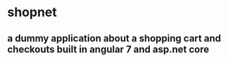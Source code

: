 # shopnet
## a dummy application about a shopping cart and checkouts built in angular 7 and asp.net core 
